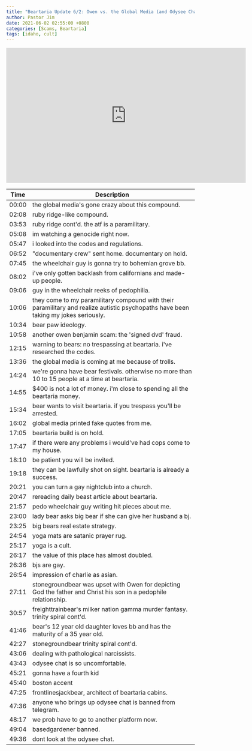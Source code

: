 ```yaml
---
title: "Beartaria Update 6/2: Owen vs. the Global Media (and Odysee Chat) | North Idaho Cult Compound"
author: Pastor Jim
date: 2021-06-02 02:55:00 +0800
categories: [Scams, Beartaria]
tags: [idaho, cult]
---
```

<iframe width="640" height="360" src="https://www.youtube.com/embed/1lsBmwWjsaw" title="YouTube video player" frameborder="0" allow="accelerometer; autoplay; clipboard-write; encrypted-media; gyroscope; picture-in-picture" allowfullscreen></iframe>

| Time  | Description                                                  |
| ----- | ------------------------------------------------------------ |
| 00:00 | the global media's gone crazy about this compound.           |
| 02:08 | ruby ridge-like compound.                                    |
| 03:53 | ruby ridge cont'd. the atf is a paramilitary.                |
| 05:08 | im watching a genocide right now.                            |
| 05:47 | i looked into the codes and regulations.                     |
| 06:52 | "documentary crew" sent home. documentary on hold.           |
| 07:45 | the wheelchair guy is gonna try to bohemian grove bb.        |
| 08:02 | i've only gotten backlash from californians and made-up people. |
| 09:06 | guy in the wheelchair reeks of pedophilia.                   |
| 10:06 | they come to my paramilitary compound with their paramilitary and realize autistic psychopaths have been taking my jokes seriously. |
| 10:34 | bear paw ideology.                                           |
| 10:58 | another owen benjamin scam: the 'signed dvd' fraud.          |
| 12:15 | warning to bears: no trespassing at beartaria. i've researched the codes. |
| 13:36 | the global media is coming at me because of trolls.          |
| 14:24 | we're gonna have bear festivals. otherwise no more than 10 to 15 people at a time at beartaria. |
| 14:55 | $400 is not a lot of money. i'm close to spending all the beartaria money. |
| 15:34 | bear wants to visit beartaria. if you trespass you'll be arrested. |
| 16:02 | global media printed fake quotes from me.                    |
| 17:05 | beartaria build is on hold.                                  |
| 17:47 | if there were any problems i would've had cops come to my house. |
| 18:10 | be patient you will be invited.                              |
| 19:18 | they can be lawfully shot on sight. beartaria is already a success. |
| 20:21 | you can turn a gay nightclub into a church.                  |
| 20:47 | rereading daily beast article about beartaria.               |
| 21:57 | pedo wheelchair guy writing hit pieces about me.             |
| 23:00 | lady bear asks big bear if she can give her husband a bj.    |
| 23:25 | big bears real estate strategy.                              |
| 24:54 | yoga mats are satanic prayer rug.                            |
| 25:17 | yoga is a cult.                                              |
| 26:17 | the value of this place has almost doubled.                  |
| 26:36 | bjs are gay.                                                 |
| 26:54 | impression of charlie as asian.                              |
| 27:11 | stonegroundbear was upset with Owen for depicting God the father and Christ his son in a pedophile relationship. |
| 30:57 | freighttrainbear's milker nation gamma murder fantasy. trinity spiral cont'd. |
| 41:46 | bear's 12 year old daughter loves bb and has the maturity of a 35 year old. |
| 42:27 | stonegroundbear trinity spiral cont'd.                       |
| 43:06 | dealing with pathological narcissists.                       |
| 43:43 | odysee chat is so uncomfortable.                             |
| 45:21 | gonna have a fourth kid                                      |
| 45:40 | boston accent                                                |
| 47:25 | frontlinesjackbear, architect of beartaria cabins.           |
| 47:36 | anyone who brings up odysee chat is banned from telegram.    |
| 48:17 | we prob have to go to another platform now.                  |
| 49:04 | basedgardener banned.                                        |
| 49:36 | dont look at the odysee chat.                                |